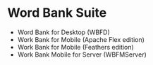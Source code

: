 ﻿Word Bank Suite
===============

* Word Bank for Desktop (WBFD)
* Work Bank for Mobile (Apache Flex edition)
* Work Bank for Mobile (Feathers edition)
* Work Bank Mobile for Server (WBFMServer)

